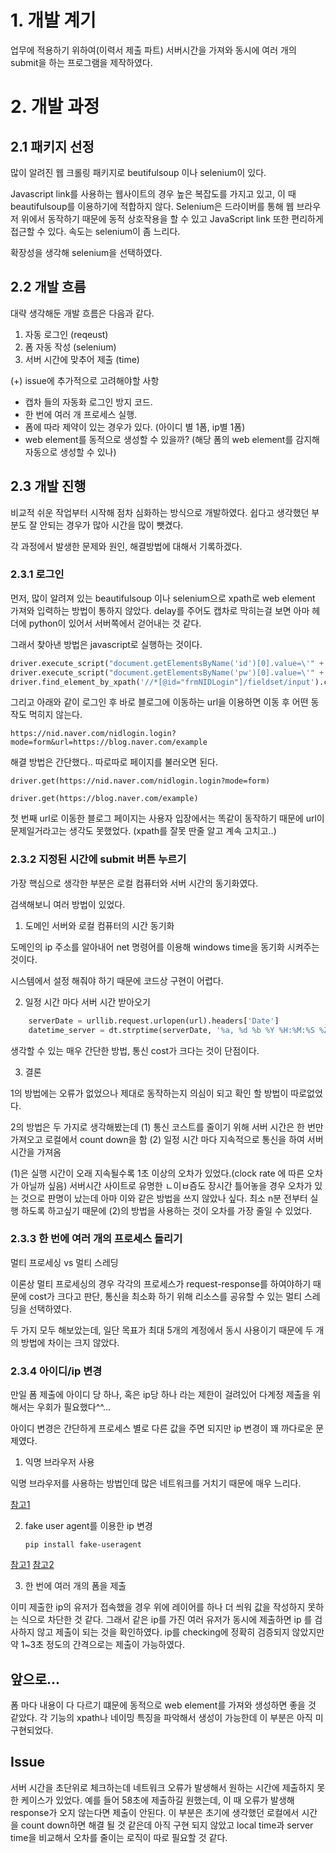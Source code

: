 # 1. 개발 계기
업무에 적용하기 위하여(이력서 제출 파트) 서버시간을 가져와 동시에 여러 개의 submit을 하는 프로그램을 제작하였다.

# 2. 개발 과정

## 2.1 패키지 선정

많이 알려진 웹 크롤링 패키지로 beutifulsoup 이나 selenium이 있다.

Javascript link를 사용하는 웹사이트의 경우 높은 복잡도를 가지고 있고, 이 때 beautifulsoup를 이용하기에 적합하지 않다. Selenium은 드라이버를 통해 웹 브라우저 위에서 동작하기 때문에 동적 상호작용을 할 수 있고 JavaScript link 또한 편리하게 접근할 수 있다. 속도는 selenium이 좀 느리다.

확장성을 생각해 selenium을 선택하였다.

## 2.2 개발 흐름

대략 생각해둔 개발 흐름은 다음과 같다.

1. 자동 로그인 (reqeust)
2. 폼 자동 작성 (selenium)
3. 서버 시간에 맞추어 제출 (time)

(+)
issue에 추가적으로 고려해야할 사항

- 캡차 들의 자동화 로그인 방지 코드.
- 한 번에 여러 개 프로세스 실행.
- 폼에 따라 제약이 있는 경우가 있다. (아이디 별 1폼, ip별 1폼)
- web element를 동적으로 생성할 수 있을까? (해당 폼의 web element를 감지해 자동으로 생성할 수 있나)

## 2.3 개발 진행

비교적 쉬운 작업부터 시작해 점차 심화하는 방식으로 개발하였다. 쉽다고 생각했던 부분도 잘 안되는 경우가 많아 시간을 많이 뺏겼다.

각 과정에서 발생한 문제와 원인, 해결방법에 대해서 기록하겠다.

### 2.3.1 로그인

먼저, 많이 알려져 있는 beautifulsoup 이나 selenium으로 xpath로 web element 가져와 입력하는 방법이 통하지 않았다.
delay를 주어도 캡차로 막히는걸 보면 아마 헤더에 python이 있어서 서버쪽에서 걷어내는 것 같다.

그래서 찾아낸 방법은 javascript로 실행하는 것이다.

```python
driver.execute_script("document.getElementsByName('id')[0].value=\'" + id + "\'")
driver.execute_script("document.getElementsByName('pw')[0].value=\'" + pw + "\'")
driver.find_element_by_xpath('//*[@id="frmNIDLogin"]/fieldset/input').click()
```

그리고 아래와 같이 로그인 후 바로 블로그에 이동하는 url을 이용하면 이동 후 어떤 동작도 먹히지 않는다.

`https://nid.naver.com/nidlogin.login?mode=form&url=https://blog.naver.com/example`

해결 방법은 간단했다.. 따로따로 페이지를 불러오면 된다.

`driver.get(https://nid.naver.com/nidlogin.login?mode=form)`

`driver.get(https://blog.naver.com/example)`

첫 번째 url로 이동한 블로그 페이지는 사용자 입장에서는 똑같이 동작하기 때문에 url이 문제일거라고는 생각도 못했었다. (xpath를 잘못 딴줄 알고 계속 고치고..)

### 2.3.2 지정된 시간에 submit 버튼 누르기

가장 핵심으로 생각한 부분은 로컬 컴퓨터와 서버 시간의 동기화였다.

검색해보니 여러 방법이 있었다.

1. 도메인 서버와 로컬 컴퓨터의 시간 동기화

도메인의 ip 주소를 알아내어 net 명령어를 이용해 windows time을 동기화 시켜주는 것이다.

시스템에서 설정 해줘야 하기 때문에 코드상 구현이 어렵다.

2. 일정 시간 마다 서버 시간 받아오기

```python
    serverDate = urllib.request.urlopen(url).headers['Date']
    datetime_server = dt.strptime(serverDate, '%a, %d %b %Y %H:%M:%S %Z')
```

생각할 수 있는 매우 간단한 방법, 통신 cost가 크다는 것이 단점이다.

3. 결론

1의 방법에는 오류가 없었으나 제대로 동작하는지 의심이 되고 확인 할 방법이 따로없었다.

2의 방법은 두 가지로 생각해봤는데
(1) 통신 코스트를 줄이기 위해 서버 시간은 한 번만 가져오고 로컬에서 count down을 함
(2) 일정 시간 마다 지속적으로 통신을 하여 서버 시간을 가져옴


(1)은 실행 시간이 오래 지속될수록 1초 이상의 오차가 있었다.(clock rate 에 따른 오차가 아닐까 싶음) 서버시간 사이트로 유명한 ㄴ이ㅂ즘도 장시간 틀어놓을 경우 오차가 있는 것으로 판명이 났는데 아마 이와 같은 방법을 쓰지 않았나 싶다. 최소 n분 전부터 실행 하도록 하고싶기 때문에 (2)의 방법을 사용하는 것이 오차를 가장 줄일 수 있었다. 

### 2.3.3 한 번에 여러 개의 프로세스 돌리기

멀티 프로세싱 vs 멀티 스레딩

이론상 멀티 프로세싱의 경우 각각의 프로세스가 request-response를 하여야하기 때문에 cost가 크다고 판단, 통신을 최소화 하기 위해 리소스를 공유할 수 있는 멀티 스레딩을 선택하였다.

두 가지 모두 해보았는데, 일단 목표가 최대 5개의 계정에서 동시 사용이기 때문에 두 개의 방법에 차이는 크지 않았다. 


### 2.3.4 아이디/ip 변경

만일 폼 제출에 아이디 당 하나, 혹은 ip당 하나 라는 제한이 걸려있어 다계정 제출을 위해서는 우회가 필요했다^^...

아이디 변경은 간단하게 프로세스 별로 다른 값을 주면 되지만 ip 변경이 꽤 까다로운 문제였다.

1. 익명 브라우저 사용

익명 브라우저를 사용하는 방법인데 많은 네트워크를 거치기 때문에 매우 느리다.

[참고1](https://wkdtjsgur100.github.io/selenium-change-ip/)

2. fake user agent를 이용한 ip 변경

    `pip install fake-useragent`

[참고1](https://brunch.co.kr/@ueber/28)
[참고2](https://pymon.tistory.com/11)


3. 한 번에 여러 개의 폼을 제출

이미 제출한 ip의 유저가 접속했을 경우 위에 레이어를 하나 더 씌워 값을 작성하지 못하는 식으로 차단한 것 같다. 그래서 같은 ip를 가진 여러 유저가 동시에 제출하면 ip 를 검사하지 않고 제출이 되는 것을 확인하였다. ip를 checking에 정확히 검증되지 않았지만 약 1~3초 정도의 간격으로는 제출이 가능하였다.


## 앞으로...

폼 마다 내용이 다 다르기 떄문에 동적으로 web element를 가져와 생성하면 좋을 것 같았다.
각 기능의 xpath나 네이밍 특징을 파악해서 생성이 가능한데 이 부분은 아직 미구현되었다.

## Issue
서버 시간을 초단위로 체크하는데 네트워크 오류가 발생해서 원하는 시간에 제출하지 못한 케이스가 있었다.
예를 들어 58초에 제출하길 원했는데, 이 때 오류가 발생해 response가 오지 않는다면 제출이 안된다.
이 부분은 초기에 생각했던 로컬에서 시간을 count down하면 해결 될 것 같은데 아직 구현 되지 않았고 local time과 server time을 비교해서 오차를 줄이는 로직이 따로 필요할 것 같다.
